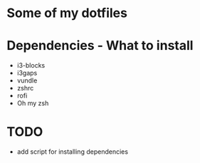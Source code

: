 # Some of my dotfiles

# Dependencies - What to install
  
  * i3-blocks
  * i3gaps
  * vundle
  * zshrc
  * rofi
  * Oh my zsh

# TODO
  
  * add script for installing dependencies

